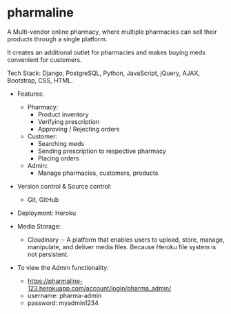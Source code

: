 # pharmaline

A Multi-vendor online pharmacy, where multiple pharmacies can sell their products through a single platform. 

It creates an additional outlet for pharmacies and makes buying meds convenient for customers. 

Tech Stack: Django, PostgreSQL, Python, JavaScript, jQuery, AJAX, Bootstrap, CSS, HTML.

- Features: 
	- Pharmacy:	
		- Product inventory
		- Verifying prescription
		- Approving / Rejecting orders
	- Customer:
		- Searching meds
		- Sending prescription to respective pharmacy
		- Placing orders
	- Admin:
		- Manage pharmacies, customers, products
		
- Version control & Source control:
	- Git, GitHub
	
- Deployment: Heroku

- Media Storage: 
  - Cloudinary :- A platform that enables users to upload, store, manage, manipulate, and deliver media files. Because Heroku file system is not persistent.

- To view the Admin functionality: 
  - https://pharmaline-123.herokuapp.com/account/login/pharma_admin/
  - username: pharma-admin	
  - password: myadmin1234
